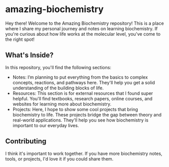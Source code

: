 # amazing-biochemistry
Hey there! Welcome to the Amazing Biochemistry repository! This is a place where I share my personal journey and notes on learning biochemistry. If you're curious about how life works at the molecular level, you've come to the right spot!

## What's Inside?
In this repository, you'll find the following sections:
- Notes: I’m planning to put everything from the basics to complex concepts, reactions, and pathways here. They'll help you get a solid understanding of the building blocks of life.
- Resources: This section is for external resources that I found super helpful. You'll find textbooks, research papers, online courses, and websites for learning more about biochemistry.
- Projects: Here, I hope to show some cool projects that bring biochemistry to life. These projects bridge the gap between theory and real-world applications. They'll help you see how biochemistry is important to our everyday lives.

## Contributing
I think it's important to work together. If you have more biochemistry notes, tools, or projects, I'd love it if you could share them.

